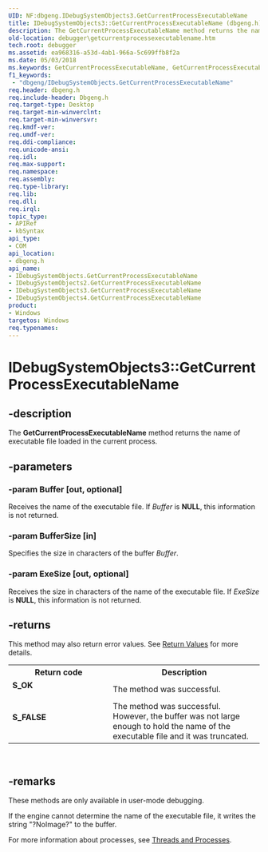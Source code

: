 ```yaml
---
UID: NF:dbgeng.IDebugSystemObjects3.GetCurrentProcessExecutableName
title: IDebugSystemObjects3::GetCurrentProcessExecutableName (dbgeng.h)
description: The GetCurrentProcessExecutableName method returns the name of executable file loaded in the current process.
old-location: debugger\getcurrentprocessexecutablename.htm
tech.root: debugger
ms.assetid: ea968316-a53d-4ab1-966a-5c699ffb8f2a
ms.date: 05/03/2018
ms.keywords: GetCurrentProcessExecutableName, GetCurrentProcessExecutableName method [Windows Debugging], GetCurrentProcessExecutableName method [Windows Debugging],IDebugSystemObjects interface, GetCurrentProcessExecutableName method [Windows Debugging],IDebugSystemObjects2 interface, GetCurrentProcessExecutableName method [Windows Debugging],IDebugSystemObjects3 interface, GetCurrentProcessExecutableName method [Windows Debugging],IDebugSystemObjects4 interface, IDebugSystemObjects interface [Windows Debugging],GetCurrentProcessExecutableName method, IDebugSystemObjects2 interface [Windows Debugging],GetCurrentProcessExecutableName method, IDebugSystemObjects2::GetCurrentProcessExecutableName, IDebugSystemObjects3 interface [Windows Debugging],GetCurrentProcessExecutableName method, IDebugSystemObjects3.GetCurrentProcessExecutableName, IDebugSystemObjects3::GetCurrentProcessExecutableName, IDebugSystemObjects4 interface [Windows Debugging],GetCurrentProcessExecutableName method, IDebugSystemObjects4::GetCurrentProcessExecutableName, IDebugSystemObjects::GetCurrentProcessExecutableName, IDebugSystemObjects_2659a668-4ecb-44de-b287-b4adc830f8c4.xml, dbgeng/IDebugSystemObjects2::GetCurrentProcessExecutableName, dbgeng/IDebugSystemObjects3::GetCurrentProcessExecutableName, dbgeng/IDebugSystemObjects4::GetCurrentProcessExecutableName, dbgeng/IDebugSystemObjects::GetCurrentProcessExecutableName, debugger.getcurrentprocessexecutablename
f1_keywords:
 - "dbgeng/IDebugSystemObjects.GetCurrentProcessExecutableName"
req.header: dbgeng.h
req.include-header: Dbgeng.h
req.target-type: Desktop
req.target-min-winverclnt: 
req.target-min-winversvr: 
req.kmdf-ver: 
req.umdf-ver: 
req.ddi-compliance: 
req.unicode-ansi: 
req.idl: 
req.max-support: 
req.namespace: 
req.assembly: 
req.type-library: 
req.lib: 
req.dll: 
req.irql: 
topic_type:
- APIRef
- kbSyntax
api_type:
- COM
api_location:
- dbgeng.h
api_name:
- IDebugSystemObjects.GetCurrentProcessExecutableName
- IDebugSystemObjects2.GetCurrentProcessExecutableName
- IDebugSystemObjects3.GetCurrentProcessExecutableName
- IDebugSystemObjects4.GetCurrentProcessExecutableName
product:
- Windows
targetos: Windows
req.typenames: 
---
```


# IDebugSystemObjects3::GetCurrentProcessExecutableName


## -description


The <b>GetCurrentProcessExecutableName</b>  method returns the name of executable file loaded in the current process.


## -parameters




### -param Buffer [out, optional]

Receives the name of the executable file.  If <i>Buffer</i> is <b>NULL</b>, this information is not returned.


### -param BufferSize [in]

Specifies the size in characters of the buffer <i>Buffer</i>.


### -param ExeSize [out, optional]

Receives the size in characters of the name of the executable file.  If <i>ExeSize</i> is <b>NULL</b>, this information is not returned.


## -returns



This method may also return error values.  See <a href="https://docs.microsoft.com/windows-hardware/drivers/debugger/hresult-values">Return Values</a> for more details.

<table>
<tr>
<th>Return code</th>
<th>Description</th>
</tr>
<tr>
<td width="40%">
<dl>
<dt><b>S_OK</b></dt>
</dl>
</td>
<td width="60%">
The method was successful.

</td>
</tr>
<tr>
<td width="40%">
<dl>
<dt><b>S_FALSE</b></dt>
</dl>
</td>
<td width="60%">
The method was successful. However, the buffer was not large enough to hold the name of the executable file and it was truncated.

</td>
</tr>
</table>
 




## -remarks



These methods are only available in user-mode debugging.

If the engine cannot determine the name of the executable file, it writes the string "?NoImage?" to the buffer.

For more information about processes, see <a href="https://docs.microsoft.com/windows-hardware/drivers/debugger/threads-and-processes">Threads and Processes</a>.



